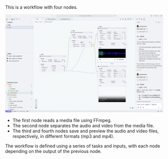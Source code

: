 This is a workflow with four nodes. 

![image](./images/screen.png)

* The first node reads a media file using FFmpeg.
* The second node separates the audio and video from the media file.
* The third and fourth nodes save and preview the audio and video files, respectively, in different formats (mp3 and mp4). 

The workflow is defined using a series of tasks and inputs, with each node depending on the output of the previous node.